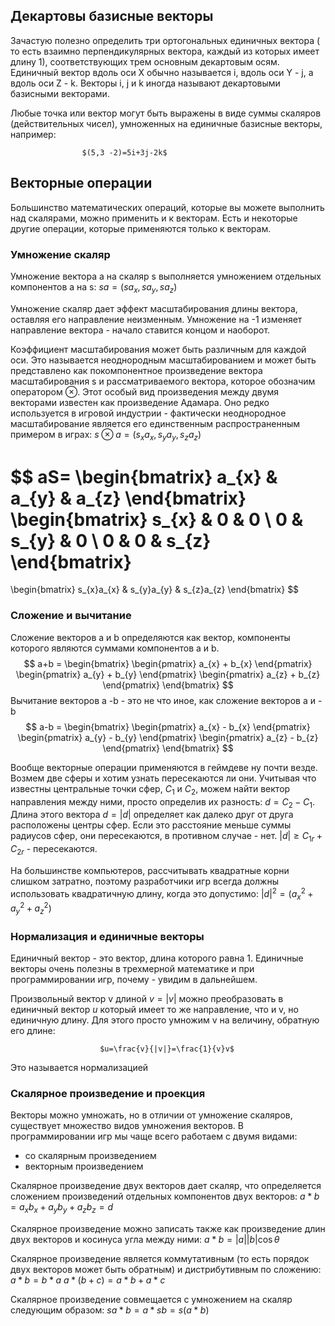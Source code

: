 ## Декартовы базисные векторы

Зачастую полезно определить три ортогональных единичных вектора ( то есть взаимно перпендикулярных вектора, каждый из которых имеет длину 1), соответствующих трем основным декартовым осям. Единичный вектор вдоль оси X обычно называется i, вдоль оси Y - j, а вдоль оси Z - k. Векторы i, j и k иногда называют декартовыми базисными векторами.

Любые точка или вектор могут быть выражены в виде суммы скаляров (действительных чисел), умноженных на единичные базисные векторы, например:

					$(5,3 -2)=5i+3j-2k$


## Векторные операции

Большинство математических операций, которые вы можете выполнить над скалярами, можно применить и к векторам. Есть и некоторые другие операции, которые применяются только к векторам.

### Умножение скаляр

Умножение вектора a на скаляр s выполняется умножением отдельных компонентов a на s:
					$sa=(sa_{x}, sa_{y}, sa_{z})$

Умножение скаляр дает эффект масштабирования длины вектора, оставляя его направление неизменным. Умножение на -1 изменяет направление вектора - начало ставится концом и наоборот.

Коэффициент масштабирования может быть различным для каждой оси. Это называется неоднородным масштабированием и может быть представлено как покомпонентное произведение вектора масштабирования s и рассматриваемого вектора, которое обозначим оператором $\otimes$. Этот особый вид произведения между двумя векторами известен как произведение Адамара. Оно редко используется в игровой индустрии - фактически неоднородное масштабирование является его единственным распространенным примером в играх:
					$s\otimes a = (s_{x}a_{x}, s_{y}a_{y},s_{z}a_{z})$

$$
aS=
\begin{bmatrix}
a_{x} & a_{y} & a_{z}
\end{bmatrix}
\begin{bmatrix}
s_{x} & 0 & 0 \\
0 & s_{y} & 0 \\
0 & 0 & s_{z}
\end{bmatrix}
=
\begin{bmatrix}
s_{x}a_{x} & s_{y}a_{y} & s_{z}a_{z}
\end{bmatrix}
$$


### Сложение и вычитание

Сложение векторов a и b определяются как вектор, компоненты которого являются суммами компонентов a и b.
$$
a+b = 
\begin{bmatrix}
\begin{pmatrix}
  a_{x} + b_{x}   
\end{pmatrix} 
\begin{pmatrix}
  a_{y} + b_{y}   
\end{pmatrix} 
\begin{pmatrix}
  a_{z} + b_{z}   
\end{pmatrix}
\end{bmatrix}
$$
Вычитание векторов a -b - это не что иное, как сложение векторов a и -b
$$
a-b = 
\begin{bmatrix}
\begin{pmatrix}
  a_{x} - b_{x}   
\end{pmatrix} 
\begin{pmatrix}
  a_{y} - b_{y}   
\end{pmatrix} 
\begin{pmatrix}
  a_{z} - b_{z}   
\end{pmatrix}
\end{bmatrix}
$$


Вообще векторные операции применяются в геймдеве ну почти везде. Возмем две сферы и хотим узнать пересекаются ли они. Учитывая что известны центральные точки сфер, $C_{1}$ и $C_{2}$, можем найти вектор направления между ними, просто определив их разность: $d=C_{2}-C_{1}$. Длина этого вектора $d=|d|$
 определяет как далеко друг от друга расположены центры сфер. Если это расстояние меньше суммы радиусов сфер, они пересекаются, в противном случае - нет.
					 $|d|\geq C_{1r}+C_{2r}$ - пересекаются.

На большинстве компьютеров, рассчитывать квадратные корни слишком затратно, поэтому разработчики игр всегда должны использовать квадратичную длину, когда это допустимо:
				$|d|^2=(a^2_{x}+a^2_{y}+a^2_{z})$
 
 
### Нормализация и единичные векторы

Единичный вектор - это вектор, длина которого равна 1. Единичные векторы очень полезны в трехмерной математике и при программировании игр, почему - увидим в дальнейшем.

Произвольный вектор v длиной $v=|v|$ можно преобразовать в единичный вектор $u$ который имеет то же направление, что и v, но единичную длину. Для этого просто умножим v на величину, обратную его длине:

						$u=\frac{v}{|v|}=\frac{1}{v}v$
Это называется нормализацией



### Скалярное произведение и проекция

Векторы можно умножать, но в отличии от умножение скаляров, существует множество видов умножения векторов. В программировании игр мы чаще всего работаем с двумя видами:
- со скалярным произведением
- векторным произведением

Скалярное произведение двух векторов дает скаляр, что определяется сложением произведений отдельных компонентов двух векторов:
$a * b=a_{x}b_{x} +a_{y}b_{y} +a_{z}b_{z}=d$

Скалярное произведение можно записать также как произведение длин двух векторов и косинуса угла между ними:
$a*b=|a| |b|\cos\theta$

Скалярное произведение является коммутативным (то есть порядок двух векторов может быть обратным) и дистрибутивным по сложению:
$a*b=b*a$
$a*(b+c)=a*b+a*c$

Скалярное произведение совмещается с умножением на скаляр следующим образом:
$sa*b=a*sb=s(a*b)$
